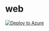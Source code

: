 # web
[![Deploy to Azure](https://azuredeploy.net/deploybutton.svg)](https://deploy.azure.com/?repository=https://github.com/farrukh-kaispe/newDeployment/azuredeploy.json)